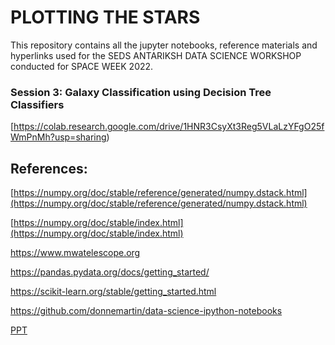 # PLOTTING THE STARS

This repository contains all the jupyter notebooks, reference materials
and hyperlinks used for the SEDS ANTARIKSH DATA SCIENCE WORKSHOP conducted
 for SPACE WEEK 2022.
### Session 3: Galaxy Classification using Decision Tree Classifiers
[https://colab.research.google.com/drive/1HNR3CsyXt3Reg5VLaLzYFgO25fWmPnMh?usp=sharing)
## References:

[https://numpy.org/doc/stable/reference/generated/numpy.dstack.html](https://numpy.org/doc/stable/reference/generated/numpy.dstack.html)

[https://numpy.org/doc/stable/index.html](https://numpy.org/doc/stable/index.html)

https://www.mwatelescope.org

https://pandas.pydata.org/docs/getting_started/

https://scikit-learn.org/stable/getting_started.html

https://github.com/donnemartin/data-science-ipython-notebooks

[PPT](https://www.canva.com/design/DAFN4kcZVMg/v8qWYTrVtM2ayn1Rn46sjg/view?utm_content=DAFN4kcZVMg&utm_campaign=designshare&utm_medium=link&utm_source=viewer)
